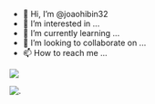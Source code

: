 - 👋 Hi, I’m @joaohibin32
- 👀 I’m interested in ...
- 🌱 I’m currently learning ...
- 💞️ I’m looking to collaborate on ...
- 📫 How to reach me ...

<!---
joaohibin32/joaohibin32 is a ✨ special ✨ repository because its `README.md` (this file) appears on your GitHub profile.
You can click the Preview link to take a look at your changes.
--->




![](https://media.tenor.com/d4sPgSJml54AAAAC/opihomm-funny.gif)

![.](https://media.tenor.com/wG29WIu17kYAAAAd/live-to-roblax-roblox.gif)


